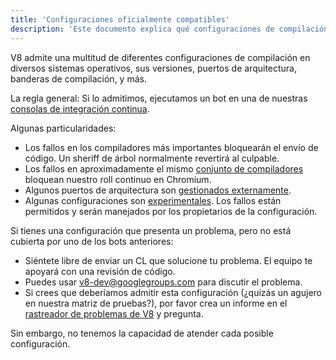 ```yaml
---
title: 'Configuraciones oficialmente compatibles'
description: 'Este documento explica qué configuraciones de compilación son mantenidas por el equipo de V8.'
---
```

V8 admite una multitud de diferentes configuraciones de compilación en diversos sistemas operativos, sus versiones, puertos de arquitectura, banderas de compilación, y más.

La regla general: Si lo admitimos, ejecutamos un bot en una de nuestras [consolas de integración continua](https://ci.chromium.org/p/v8/g/main/console).

Algunas particularidades:

- Los fallos en los compiladores más importantes bloquearán el envío de código. Un sheriff de árbol normalmente revertirá al culpable.
- Los fallos en aproximadamente el mismo [conjunto de compiladores](https://chromium.googlesource.com/infra/infra/+/main/infra/services/lkgr_finder/config/v8_cfg.pyl) bloquean nuestro roll continuo en Chromium.
- Algunos puertos de arquitectura son [gestionados externamente](/docs/ports).
- Algunas configuraciones son [experimentales](https://ci.chromium.org/p/v8/g/experiments/console). Los fallos están permitidos y serán manejados por los propietarios de la configuración.

Si tienes una configuración que presenta un problema, pero no está cubierta por uno de los bots anteriores:

- Siéntete libre de enviar un CL que solucione tu problema. El equipo te apoyará con una revisión de código.
- Puedes usar [v8-dev@googlegroups.com](mailto:v8-dev@googlegroups.com) para discutir el problema.
- Si crees que deberíamos admitir esta configuración (¿quizás un agujero en nuestra matriz de pruebas?), por favor crea un informe en el [rastreador de problemas de V8](https://bugs.chromium.org/p/v8/issues/entry) y pregunta.

Sin embargo, no tenemos la capacidad de atender cada posible configuración.
